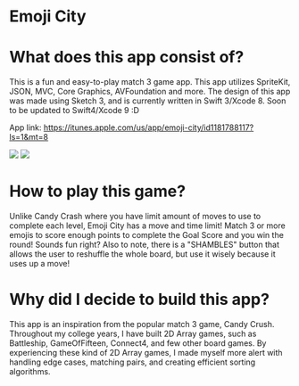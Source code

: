 # Emoji City

# What does this app consist of?
This is a fun and easy-to-play match 3 game app. This app utilizes SpriteKit, JSON, MVC, Core Graphics, AVFoundation and more. The design of this app was made using Sketch 3, and is currently written in Swift 3/Xcode 8. Soon to be updated to Swift4/Xcode 9 :D


App link: https://itunes.apple.com/us/app/emoji-city/id1181788117?ls=1&mt=8 

![](https://media.giphy.com/media/xT9Igv0wucUdxI0hsk/giphy.gif) ![](https://media.giphy.com/media/3ohhwLvFC5bMBr6Osg/giphy.gif)


# How to play this game?
Unlike Candy Crash where you have limit amount of moves to use to complete each level, Emoji City has a move and time limit! Match 3 or more emojis to score enough points to complete the Goal Score and you win the round! Sounds fun right? Also to note, there is a "SHAMBLES" button that allows the user to reshuffle the whole board, but use it wisely because it uses up a move!


# Why did I decide to build this app?
This app is an inspiration from the popular match 3 game, Candy Crush. Throughout my college years, I have built 2D Array games, such as Battleship, GameOfFifteen, Connect4, and few other board games. By experiencing these kind of 2D Array games, I made myself more alert with handling edge cases, matching pairs, and creating efficient sorting algorithms.
